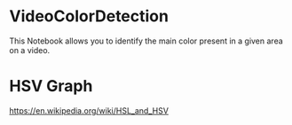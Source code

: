 # VideoColorDetection
This Notebook allows you to identify the main color present in a given area on a video.


# HSV Graph
 https://en.wikipedia.org/wiki/HSL_and_HSV
